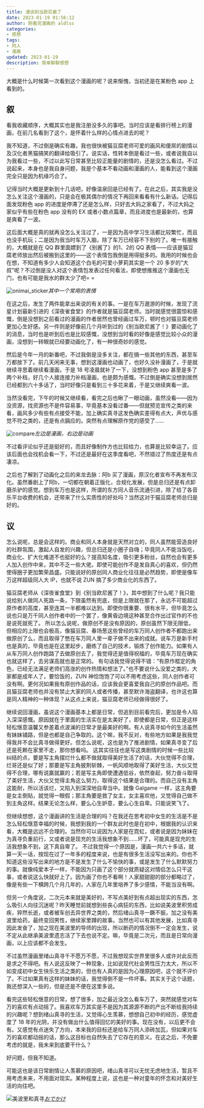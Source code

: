 ```yaml
---
title: 漫谈别当欧尼酱了
date: 2023-01-19 01:56:12
author: 刚看完漫画的 aldlss
categories:
- 感想
tags: 
- 同人
- 漫画
updated: 2023-01-19
description: 简单聊聊感想
---
```

大概是什么时候第一次看到这个漫画的呢？说来惭愧，当初还是在某粉色 app 上看到的。

<!-- more -->
## 叙

看我收藏顺序，大概其实也是我注册没多久的事吧。当时应该是看排行榜上的漫画，在前几名看到了这个，是怀着什么样的心情点进去的呢？

我不知道，不过倒是确实有趣，我也很快被猫豆腐老师可爱的画风和傻屌的剧情以及汉化者黑猫搞笑的翻译给吸引了。说实话，性转本倒是看过一些，或者说我自以为我看过一些，不过以此写日常甚至比较正能量的剧情的，还是没怎么看过。不过说起来，本身也是我自身问题，我是个基本不看动画和漫画的人，能看到这个漫画完全只是因为机缘巧合了。

记得当时大概是更新到十几话吧，好像温泉回是已经有了。在此之后，其实我是没怎么关注这个漫画的，只是会在极其偶尔的情况下再回来看看有什么新话。记得后面发现粉色 app 的进度是停滞了还是怎么样，只好去大妈之家看了，不过大妈之家似乎有些在粉色 app 没有的 EX 或者小数点篇章，而且进度也是最新的，也算是爽看了一波。

这后面大概是真的就再没怎么关注过了，一是因为高中学习生活都比较繁忙，而且也没手机玩；二是因为我当时车万入脑，除了车万已经容不下别的了。唯一有接触的，大概就是在 QQ 群里面嫖到了《别酱了》的1、2的 QQ 表情——应该是猫豆腐老师放出然后被搬到这里的——这个表情包我倒是用得挺多的。我用的时候也会在想，不知道有多少人会知道这个白毛的可爱小萝莉其实是一个 20 多岁的“大叔”呢？不过倒是没人对这个表情包发表过任何看法，即使想推推这个漫画也无门，也有可能是我水的群太少了吧= =

![onimai_sticker](https://cdn.suwako.cn/aldlss-blog/pic/piconimai_sticker.webp)_其中一个常用的表情_


在这之后，发生了两件能拿出来说的有关的事。一是在车万遨游的时候，发现了流星计划最新引进的《深夜雀食堂》的作者就是猫豆腐老师。当时就感觉很震惊和感慨，倒是没想到之前看过的漫画的作者居然也曾经画过车万，顿时也对猫豆腐老师更加心生好感。另一件则是好像前几个月听到过的《别当欧尼酱了！》要动画化了的消息，当时也是听到后也是比较感慨，没想到当时看的好像是感觉比较小众的漫画，没想到一转眼就已经要动画化了，有一种很奇妙的感觉。

然后是今年一月的新番吧，不过我倒是没多关注，都在搞一些其他的东西，甚至车万都放下了。前几天闲来无事，想到这漫画也动画了，也好久没补漫画了，于是就继续寻思着继续看漫画，于是 18 号凌晨就补了一下，没想到粉色 app 甚至是多了两个补档，好几个人接连接力补档漫画，也是颇为感慨。不过倒是确实没想到居然已经都到六十多话了，当时好像只是看到三十多花来着，于是又继续爽看一波。

当然没看完，下午的时候又继续看，看完之后也瞅了一眼动画，虽然没看——因为没资源，找资源也不是件容易事，毕竟基本没看过番——但就预览宣传之类的来看，画风多少有些有点接受不能，加上确实真寻这发色确实差得有点大，声优与感觉不符之类的，还是有点膈应的。突然有点理解原作党的感受了……

![compare](https://cdn.suwako.cn/aldlss-blog/pic/pic2df47a653249d4418a00a273feb56588a3.webp)_左边是漫画，右边是动画_

不过看评论似乎还是挺好的，而且好像制作方也比较给力，也算是比较幸运了。应该后面也会找机会看一下，不过还是最好在这季度看吧，不然错过了热度还是有点凄凉。

之后也了解到了动画化之后的来龙去脉：阿b 买了漫画，原汉化者宣布不再发布汉化。虽然番剧上了阿b，一切都在朝着正版化，合规化发展，但是总归还是有点卸磨杀驴的感觉。想到车万也是这样，所谓的东方同人音乐流通引进，除了给了各音乐平台收费的机会，还带来了什么实质性的好处吗？当然这对于猫豆腐老师总归是好的。

## 议

怎么说呢，总是会这样的。商业和同人本身就是天然对立的，同人虽然能营造良好的社群氛围，激起人自发的兴趣，但总归还是小圈子自嗨；毕竟同人不能当饭吃，商业化、扩大化难道不也挺好的么？提高知名度，吸引更多粉丝，自然也会有更多人加入创作中来，其中不乏一些大佬。即使可能创作不是发自真心的喜欢，但仍然使得圈子更加繁荣昌盛。只能说好的原创同人商业化往往是必然趋势，即使是像车万这样超级同人大 IP，也就不说 ZUN 搞了多少商业化的东西了。

猫豆腐老师从《深夜雀食堂》到《别当欧尼酱了！》，其中想到了什么呢？我只能说给别人做同人死路一条，下限虽然有兜底，但是上限就在那了，永远不可能超过原作者的高度，甚至连其一半都难以达到。即使你很重要、很有水平，但毕竟怎么说也只是万千同人创作者中的一个罢了，像黄昏边境这种甚至合作出过官作的不也是说死就死了。
所以怎么说呢，做原创不是没有原因的，原创虽然下限无限低，但相应的上限也会极高，像猫豆腐、春场葱这些曾经的车万同人创作者不都跑出来做原创了么，而且取得了憋在车万同人里一辈子做不出来的成就。说车万是新手村也是真的，毕竟也是在这里起步，磨练了自己的技术，锻炼了创作能力。如果有人从车万同人创作跑路了去做原创去了，我觉得还是值得祝福的，毕竟车万现在确实也就这样了，去另谋高就也是正常的。
有句话我觉得说得不错：“有原作框定的角色，已经无法满足老师们高涨的创作热情和想法了。”也不要说什么没爱之类的，大家都是成年人了，要恰饭的，ZUN 神恰饱饱了可以不用考虑这些，同人创作者可没有啊。更何况如果我有原创作品的话，应该我会更喜爱我自己的原创作品吧。而且猫豆腐老师也并没有禁止大家的同人或者传播，甚至默许海盗翻译，也许这也算是同人精神的一种体现？从这点上来说，猫豆腐老师已经做得很好了。

继续说回漫画，虽说这个漫画基本上都是日常，但追到目前看完后，更加是令人陷入深深感慨。原因就在于里面的生活实在是太美好了，即使都是日常，但正是这样轻松惬意温馨又参差着点波澜的日常才是最美好的啊。有人说真寻如今的生活虽然有妹妹铺路，但是也都是自己争取的。这个嘛，我不反对，有些地方如果是我我觉得我并不会比真寻做得更好。但怎么说呢，这也是为了推进剧情，如果真寻变了后还是死赖在家里不走，那你想看吗。
这其实往往也是写这类剧情的时候一些比较纠结的点，要是写主角摆烂什么都不做就取得美好生活了的话，大伙觉得不合理，烂哥还是似了好；那要是写主角披荆斩棘，一帆风顺地取得了美好生活，大伙又觉得不合理，哪有说赢就赢的；若是写主角即使遭遇低谷，依然奋起，努力奋斗取得了美好生活，大伙又觉得主角这么努力，取得这个结果是合理的。而自己没有主角这能耐，所以活该烂，又陷入到深深地自卑当中。就像 Galgame 一样，这主角要是女主倒贴，就觉得一眼假；那主角要是救了女主，女主喜欢他，又觉得自己做不到主角这样。结果无论怎么样，要么心生妒意，要么心生自卑。只能说笑飞了。

但继续想想，这个漫画讲的生活是合理的吗？在我还在思考初中女生的生活是不是怎么轻松惬意幸福的时候，我想到我的一个群友此时也是在初中，根据我的认识来看，大概是远远不合理的。当然你可以说因为人家是在霓虹，或者说是因为妹妹在为真寻负重前行，又或者说是现充的生活我想象不到……坏了，可能真是现充的生活我想象不到，这下真自卑了。
不过我觉得一个原因是，漫画一共六十多话，就算一天一话，按现在过了一年多的程度来说，也是有很多生活没写出来的。你也不知道这些没写出来的地方是不是发生了什么不愉快的事，或是发生了什么默默努力的事。就像纯爱本子一样，不能因为只画了这个部分就质疑这对情侣怎么只干这事，或者说这么快就好上了。因为画了你也不看啊！人家甜甜甜的部分都略过了，像是有些一下横跨几个月几年的，人家在几年里培养了多少感情，不能当没有啊。

但另一个角度说，二次元本来就是美好的，不写点美好到有点超出现实的东西，怎么吸引人向往沉迷呢？昨天睡觉前就想到些丧心病狂的东西，比如说美波里积劳成疾，猝然长逝，或者被车创去异世界之类的，然后绪山真寻一蹶不振，加之没有美波里给药，最终变回男性，继续家里蹲的故事。当然也可以有其他发展，比如真寻因此发奋了，加之现在美波里的导师的出现，所以断药的情况倒不一定会发生，说不定从此继承美波里遗志活了下去也说不定。嘛，毕竟是二次元，而且是日常向漫画，以上应该都不会发生。

不过虽然漫画里绪山真寻千不愿万不愿，不过我想现实世界里很多人或许对此反而是求之不得吧。有人说这反映了一种现象，比如说现代社会男性压力太大，所以不如变成初中女生快乐生活之类的，但也有人真的是因为心理原因吧，这个就不评价了。不过如果真有这样的妹妹的话，我觉得倒不是一件坏事。其实关于这个话题，我还想深入一些的，但是还是不便在这里多说。

看完这些轻松惬意的日常，想了很多，加之最近没怎么看车万了，突然就感觉对车万的喜欢有点动摇了。我喜欢车万其实是不是因为其源源不断的产出不断给我持续的兴趣呢？想到绪山真寻的生活，又觉得心生羡慕，想想自己初中的经历，感觉虚度了 18 年的光阴，并没有做出什么值得回忆的美好的事。现在没有，以后更不会有。又感觉有点迷失了方向，本来我的目标还是给车万同人添砖加瓦，但如果对车万的喜欢都动摇的话，那么这目标也自然失去了它存在的意义。在这之后，不免要考虑的就是，我未来到底要干什么？

好问题，但我不知道。

可能这也是该日常剧情让人羡慕的原因吧，绪山真寻可以无忧无虑地生活，暂且不用考虑未来，不用面对现实。某种程度上说，这也是一种对童年的怀念和对美好生活的向往吧。

![美波里和真寻](https://cdn.suwako.cn/aldlss-blog/pic/picFmsECy4aEAACQa2.jpg)_[おでかけ](https://twitter.com/JDGE180112/status/1615389548196032513)_
